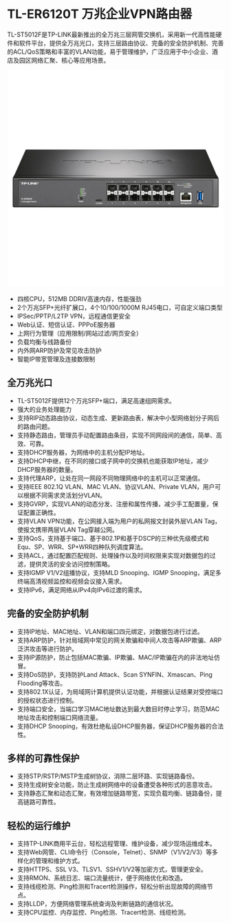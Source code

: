 # TL-ER6120T 万兆企业VPN路由器

TL-ST5012F是TP-LINK最新推出的全万兆三层网管交换机，采用新一代高性能硬件和软件平台，提供全万兆光口，支持三层路由协议、完备的安全防护机制、完善的ACL/QoS策略和丰富的VLAN功能，易于管理维护，广泛应用于中小企业、酒店及园区网络汇聚、核心等应用场景。

![TL-ST5012F](assets/TL-ST5012F.png)

- 四核CPU，512MB DDRIV高速内存，性能强劲
- 2个万兆SFP+光纤扩展口，4个10/100/1000M RJ45电口，可自定义端口类型
- IPSec/PPTP/L2TP VPN，远程通信更安全
- Web认证、短信认证、PPPoE服务器
- 上网行为管理（应用限制/网站过滤/网页安全）
- 负载均衡与线路备份
- 内外网ARP防护及常见攻击防护
- 智能IP带宽管理及连接数限制

## 全万兆光口

- TL-ST5012F提供12个万兆SFP+端口，满足高速组网需求。
- 强大的业务处理能力
- 支持RIP动态路由协议，动态生成、更新路由表，解决中小型网络划分子网后的路由问题。
- 支持静态路由，管理员手动配置路由条目，实现不同网段间的通信，简单、高效、可靠。
- 支持DHCP服务器，为网络中的主机分配IP地址。
- 支持DHCP中继，在不同的接口或子网中的交换机也能获取IP地址，减少DHCP服务器的数量。
- 支持代理ARP，让处在同一网段不同物理网络中的主机可以正常通信。
- 支持IEEE 802.1Q VLAN、MAC VLAN、协议VLAN、Private VLAN，用户可以根据不同需求灵活划分VLAN。
- 支持GVRP，实现VLAN的动态分发、注册和属性传播，减少手工配置量，保证配置正确性。
- 支持VLAN VPN功能，在公网接入端为用户的私网报文封装外层VLAN Tag，使报文携带两层VLAN Tag穿越公网。
- 支持QoS，支持基于端口、基于802.1P和基于DSCP的三种优先级模式和Equ、SP、WRR、SP+WRR四种队列调度算法。
- 支持ACL，通过配置匹配规则、处理操作以及时间权限来实现对数据包的过滤，提供灵活的安全访问控制策略。
- 支持IGMP V1/V2组播协议，支持MLD Snooping、IGMP Snooping，满足多终端高清视频监控和视频会议接入需求。
- 支持IPv6，满足网络从IPv4向IPv6过渡的需求。

## 完备的安全防护机制

- 支持IP地址、MAC地址、VLAN和端口四元绑定，对数据包进行过滤。
- 支持ARP防护，针对局域网中常见的网关欺骗和中间人攻击等ARP欺骗、ARP泛洪攻击等进行防护。
- 支持IP源防护，防止包括MAC欺骗、IP欺骗、MAC/IP欺骗在内的非法地址仿冒。
- 支持DoS防护，支持防护Land Attack、Scan SYNFIN、Xmascan、Ping Flooding等攻击。
- 支持802.1X认证，为局域网计算机提供认证功能，并根据认证结果对受控端口的授权状态进行控制。
- 支持端口安全，当端口学习MAC地址数达到最大数目时停止学习，防范MAC地址攻击和控制端口网络流量。
- 支持DHCP Snooping，有效杜绝私设DHCP服务器，保证DHCP服务器的合法性。

## 多样的可靠性保护

- 支持STP/RSTP/MSTP生成树协议，消除二层环路、实现链路备份。
- 支持生成树安全功能，防止生成树网络中的设备遭受各种形式的恶意攻击。
- 支持静态汇聚和动态汇聚，有效增加链路带宽，实现负载均衡、链路备份，提高链路可靠性。

## 轻松的运行维护

- 支持TP-LINK商用平云台，轻松远程管理、维护设备，减少现场运维成本。
- 支持Web网管、CLI命令行（Console，Telnet）、SNMP（V1/V2/V3）等多样化的管理和维护方式。
- 支持HTTPS、SSL V3、TLSV1、SSHV1/V2等加密方式，管理更安全。
- 支持RMON、系统日志、端口流量统计，便于网络优化和改造。
- 支持线缆检测、Ping检测和Tracert检测操作，轻松分析出现故障的网络节点。
- 支持LLDP，方便网络管理系统查询及判断链路的通信状况。
- 支持CPU监控、内存监控、Ping检测、Tracert检测、线缆检测。  
